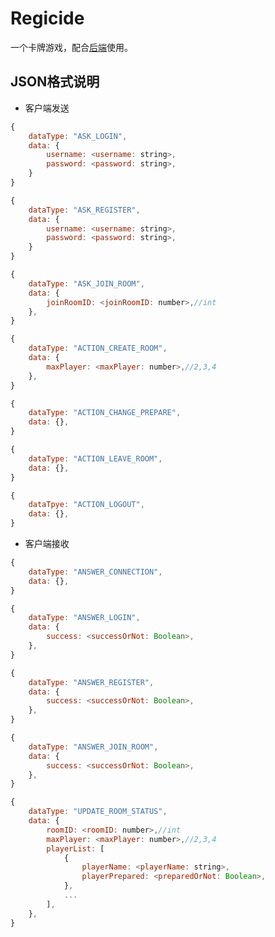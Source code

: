 # Regicide

一个卡牌游戏，配合[后端](https://github.com/DarkPaper2022/regicideGame)使用。

## JSON格式说明

+ 客户端发送

```javascript
{
    dataType: "ASK_LOGIN",
    data: {
        username: <username: string>,
        password: <password: string>,
    }
}
```

```javascript
{
    dataType: "ASK_REGISTER",
    data: {
        username: <username: string>,
        password: <password: string>,
    }
}
```

```javascript
{
    dataType: "ASK_JOIN_ROOM",
    data: {
        joinRoomID: <joinRoomID: number>,//int
    },
}
```

```javascript
{
    dataType: "ACTION_CREATE_ROOM",
    data: {
        maxPlayer: <maxPlayer: number>,//2,3,4
    },
}
```

```javascript
{
    dataType: "ACTION_CHANGE_PREPARE",
    data: {},
}
```

```javascript
{
    dataType: "ACTION_LEAVE_ROOM",
    data: {},
}
```

```javascript
{
    dataTpye: "ACTION_LOGOUT",
    data: {},
}
```

+ 客户端接收

```javascript
{
    dataType: "ANSWER_CONNECTION",
    data: {},
}
```

```javascript
{
    dataType: "ANSWER_LOGIN",
    data: {
        success: <successOrNot: Boolean>,
    },
}
```

```javascript
{
    dataType: "ANSWER_REGISTER",
    data: {
        success: <successOrNot: Boolean>,
    },
}
```

```javascript
{
    dataType: "ANSWER_JOIN_ROOM",
    data: {
        success: <successOrNot: Boolean>,
    },
}
```

```javascript
{
    dataType: "UPDATE_ROOM_STATUS",
    data: {
        roomID: <roomID: number>,//int
        maxPlayer: <maxPlayer: number>,//2,3,4
        playerList: [
            {
                playerName: <playerName: string>,
                playerPrepared: <preparedOrNot: Boolean>,
            },
            ...
        ],
    },
}